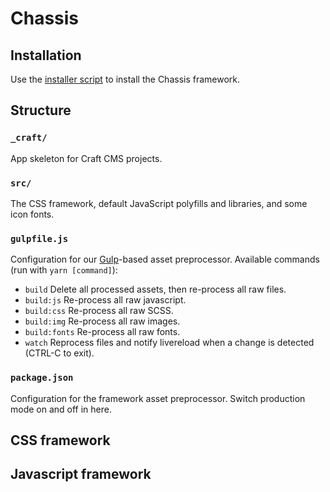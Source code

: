 
# Chassis

## Installation

Use the [installer script](https://github.com/samjoneill/commands/blob/main/initproject) to install the Chassis framework.

## Structure

### `_craft/`

App skeleton for Craft CMS projects.

### `src/`

The CSS framework, default JavaScript polyfills and libraries, and some icon fonts.

### `gulpfile.js`

Configuration for our [Gulp](https://gulpjs.com/)-based asset preprocessor. Available commands (run with `yarn [command]`):

- `build` Delete all processed assets, then re-process all raw files.
- `build:js` Re-process all raw javascript.
- `build:css` Re-process all raw SCSS.
- `build:img` Re-process all raw images.
- `build:fonts` Re-process all raw fonts.
- `watch` Reprocess files and notify livereload when a change is detected (CTRL-C to exit).

### `package.json`

Configuration for the framework asset preprocessor. Switch production mode on and off in here.

## CSS framework

## Javascript framework

